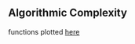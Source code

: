 ## Algorithmic Complexity

functions plotted [here](https://docs.google.com/spreadsheets/d/1lDXiKNZE6uBTlpLnhb2_tcf8AlXgO8LFjqQvcA8huPM/edit#gid=0)